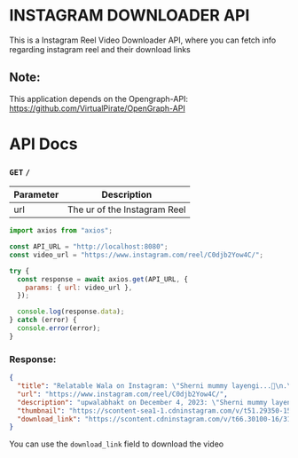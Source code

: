 # INSTAGRAM DOWNLOADER API

This is a Instagram Reel Video Downloader API, where you can fetch info regarding instagram reel
and their download links

## Note:

This application depends on the Opengraph-API:
https://github.com/VirtualPirate/OpenGraph-API

# API Docs

### `GET` `/`

| Parameter | Description                  |
| --------- | ---------------------------- |
| url       | The ur of the Instagram Reel |

```javascript
import axios from "axios";

const API_URL = "http://localhost:8080";
const video_url = "https://www.instagram.com/reel/C0djb2Yow4C/";

try {
  const response = await axios.get(API_URL, {
    params: { url: video_url },
  });

  console.log(response.data);
} catch (error) {
  console.error(error);
}
```

### Response:

```json
{
  "title": "Relatable Wala on Instagram: \"Sherni mummy layengi...🦁\n.\n.\n.\n\nTags-#quotesdaily #quote #quotestagram #quotesaboutlife #quoteoftheday #quotes #ａｅｓｔｈｅｔｉｃ #fypage #fypシ #explore #explorepage #relatabletextpost #relatablequotes #relatable #textpost #thoughtoftheday #thoughts #funnyquotes #funny #trending #bollywoodsongs #bollywood #thefeedfeedchocolate\"",
  "url": "https://www.instagram.com/reel/C0djb2Yow4C/",
  "description": "upwalabhakt on December 4, 2023: \"Sherni mummy layengi...🦁\n.\n.\n.\n\nTags-#quotesdaily #quote #quotestagram #quotesaboutlife #quote...\" ",
  "thumbnail": "https://scontent-sea1-1.cdninstagram.com/v/t51.29350-15/407683245_908674170866643_7434127037521702519_n.jpg?stp=c162.288.270.270a_dst-jpg_s640x640&_nc_cat=1&ccb=1-7&_nc_sid=c4dd86&_nc_ohc=596jcKpfw80AX-59sGN&_nc_ht=scontent-sea1-1.cdninstagram.com&oh=00_AfBtItZZG2EmtMJZerX19MEtK6k-8O4M2JQbZUdiz_6nuQ&oe=6574B17E",
  "download_link": "https://scontent.cdninstagram.com/v/t66.30100-16/315818685_267500832611404_268790344534293423_n.mp4?_nc_ht=scontent.cdninstagram.com&_nc_cat=104&_nc_ohc=SbrMy3AnoqoAX9wgmSx&edm=APs17CUBAAAA&ccb=7-5&oh=00_AfClT0UmMRa7wrk8vBrAHuL0Cj8vHl-OUpPwTc_C8qkaAg&oe=65728460&_nc_sid=10d13b"
}
```

You can use the `download_link` field to download the video
